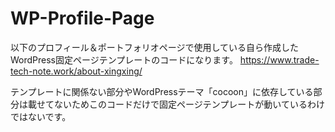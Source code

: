# WP-Profile-Page
以下のプロフィール＆ポートフォリオページで使用している自ら作成したWordPress固定ページテンプレートのコードになります。
https://www.trade-tech-note.work/about-xingxing/

テンプレートに関係ない部分やWordPressテーマ「cocoon」に依存している部分は載せてないためこのコードだけで固定ページテンプレートが動いているわけではないです。
